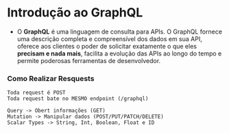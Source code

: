 # Introdução ao GraphQL

- O **GraphQL** é uma linguagem de consulta para APIs. O GraphQL fornece uma descrição completa e compreensível dos dados em sua API, oferece aos clientes o poder de solicitar exatamente o que eles **precisam e nada mais**, facilita a evolução das APIs ao longo do tempo e permite poderosas ferramentas de desenvolvedor.


### Como Realizar Resquests
```
Toda request é POST
Toda request bate no MESMO endpoint (/graphql)

Query -> Obert informações (GET)
Mutation -> Manipular dados (POST/PUT/PATCH/DELETE)
Scalar Types -> String, Int, Boolean, Float e ID
```